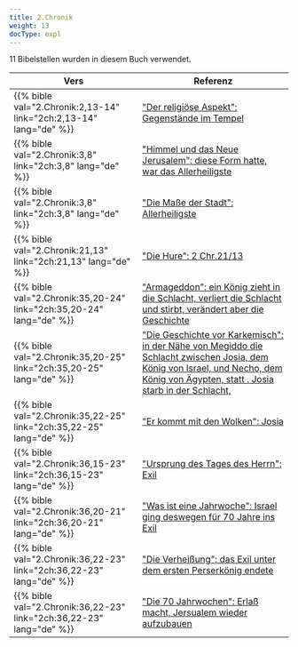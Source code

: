 ```yaml
---
title: 2.Chronik
weight: 13
docType: expl
---
```


11 Bibelstellen wurden in diesem Buch verwendet.

| Vers | Referenz |
|-------|-----------|
| {{% bible val="2.Chronik:2,13-14" link="2ch:2,13-14" lang="de" %}} | ["Der religiöse Aspekt": Gegenstände im Tempel](/expl/content/harlot/who-is-the-harlot-babylon-part-2#e96e) |
| {{% bible val="2.Chronik:3,8" link="2ch:3,8" lang="de" %}} | ["Himmel und das Neue Jerusalem": diese Form hatte, war das Allerheiligste](/expl/content/paradise/heaven-and-hell#2f63) |
| {{% bible val="2.Chronik:3,8" link="2ch:3,8" lang="de" %}} | ["Die Maße der Stadt": Allerheiligste](/expl/content/paradise/the-new-jerusalem#bf4e) |
| {{% bible val="2.Chronik:21,13" link="2ch:21,13" lang="de" %}} | ["Die Hure": 2 Chr.21/13](/expl/content/harlot/who-is-the-harlot-babylon-part-1#f764) |
| {{% bible val="2.Chronik:35,20-24" link="2ch:35,20-24" lang="de" %}} | ["Armageddon": ein König zieht in die Schlacht, verliert die Schlacht und stirbt, verändert aber die Geschichte](/quick/content/bowls#None) |
| {{% bible val="2.Chronik:35,20-25" link="2ch:35,20-25" lang="de" %}} | ["Die Geschichte vor Karkemisch": in der Nähe von Megiddo die Schlacht zwischen Josia, dem König von Israel, und Necho, dem König von Ägypten, statt . Josia starb in der Schlacht, ](/expl/content/bowls/armageddon-and-the-battle-of-karkemish#dd2e) |
| {{% bible val="2.Chronik:35,22-25" link="2ch:35,22-25" lang="de" %}} | ["Er kommt mit den Wolken": Josia](/expl/content/vision/setting-the-foundation#aaf2) |
| {{% bible val="2.Chronik:36,15-23" link="2ch:36,15-23" lang="de" %}} | ["Ursprung des Tages des Herrn": Exil](/expl/background/israel/the-day-of-the-lord#4fec) |
| {{% bible val="2.Chronik:36,20-21" link="2ch:36,20-21" lang="de" %}} | ["Was ist eine Jahrwoche": Israel ging deswegen für 70 Jahre ins Exil](/expl/bible/daniel/the-70-year-weeks#f6e6) |
| {{% bible val="2.Chronik:36,22-23" link="2ch:36,22-23" lang="de" %}} | ["Die Verheißung": das Exil unter dem ersten Perserkönig endete](/expl/bible/daniel/the-70-year-weeks#1bc2) |
| {{% bible val="2.Chronik:36,22-23" link="2ch:36,22-23" lang="de" %}} | ["Die 70 Jahrwochen": Erlaß macht, Jersualem wieder aufzubauen](/expl/bible/daniel/the-70-year-weeks#d777) |
